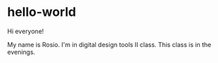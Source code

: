# hello-world

Hi everyone!

My name is Rosio. I'm in digital design tools II class.
This class is in the evenings.
